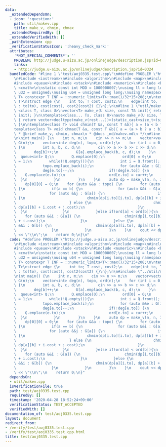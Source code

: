 ```yaml
---
data:
  _extendedDependsOn:
  - icon: ':question:'
    path: util/makev.cpp
    title: make_v, chmin, chmax
  _extendedRequiredBy: []
  _extendedVerifiedWith: []
  _pathExtension: cpp
  _verificationStatusIcon: ':heavy_check_mark:'
  attributes:
    '*NOT_SPECIAL_COMMENTS*': ''
    PROBLEM: http://judge.u-aizu.ac.jp/onlinejudge/description.jsp?id=0324
    links:
    - http://judge.u-aizu.ac.jp/onlinejudge/description.jsp?id=0324
  bundledCode: "#line 1 \"test/aoj0335.test.cpp\"\n#define PROBLEM \"http://judge.u-aizu.ac.jp/onlinejudge/description.jsp?id=0324\"\
    \n#include <iostream>\n#include <algorithm>\n#include <map>\n#include <set>\n\
    #include <queue>\n#include <stack>\n#include <numeric>\n#include <bitset>\n#include\
    \ <cmath>\n\nstatic const int MOD = 1000000007;\nusing ll = long long;\nusing\
    \ u32 = unsigned;\nusing u64 = unsigned long long;\nusing namespace std;\n\ntemplate<class\
    \ T> constexpr T INF = ::numeric_limits<T>::max()/32*15+208;\n\ntemplate <typename\
    \ T>\nstruct edge {\n    int to; T cost, cost2;\n    edge(int to, T cost, T cost2)\
    \ : to(to), cost(cost), cost2(cost2) {}\n};\n\n#line 1 \"util/makev.cpp\"\ntemplate\
    \ <class T, class U>\nvector<T> make_v(U size, const T& init){ return vector<T>(static_cast<size_t>(size),\
    \ init); }\n\ntemplate<class... Ts, class U>\nauto make_v(U size, Ts... rest)\
    \ { return vector<decltype(make_v(rest...))>(static_cast<size_t>(size), make_v(rest...));\
    \ }\n\ntemplate<class T> void chmin(T &a, const T &b){ a = (a < b ? a : b); }\n\
    template<class T> void chmax(T &a, const T &b){ a = (a > b ? a : b); }\n\n/**\n\
    \ * @brief make_v, chmin, chmax\n * @docs _md/makev.md\n */\n#line 27 \"test/aoj0335.test.cpp\"\
    \n\nint main() {\n    int n, m;\n    cin >> n >> m;\n    vector<vector<edge<int>>>\
    \ G(n);\n    vector<int> deg(n), topo, ord(n);\n    for (int i = 0; i < m; ++i)\
    \ {\n        int a, b, c, d;\n        cin >> a >> b >> c >> d;\n        a--; b--;\n\
    \        deg[b]++;\n        G[a].emplace_back(b, c, d);\n    }\n    {\n      \
    \  queue<int> Q;\n        Q.emplace(0);\n        ord[0] = 0;\n        int cur\
    \ = 1;\n        while(!Q.empty()){\n            int i = Q.front(); Q.pop();\n\
    \            topo.emplace_back(i);\n            for (auto &&e : G[i]) {\n    \
    \            deg[e.to]--;\n                if(!deg[e.to]) {\n                \
    \    Q.emplace(e.to);\n                    ord[e.to] = cur++;\n              \
    \  }\n            }\n        }\n    }\n    auto dp = make_v(n, n, INF<int>);\n\
    \    dp[0][0] = 0;\n    for (auto &&a : topo) {\n        for (auto &&b : topo)\
    \ {\n            if(a == b) {\n                for (auto &&i : G[a]) {\n     \
    \               for (auto &&j : G[a]) {\n                        if (i.to == j.to)\
    \ {\n                            chmin(dp[i.to][i.to], dp[a][b] + i.cost + i.cost2);\n\
    \                        } else {\n                            chmin(dp[i.to][j.to],\
    \ dp[a][b] + i.cost + j.cost);\n                        }\n                  \
    \  }\n                }\n            }else if(ord[a] < ord[b]){\n            \
    \    for (auto &&i : G[a]) {\n                    chmin(dp[i.to][b], dp[a][b]\
    \ + i.cost);\n                }\n            }else {\n                for (auto\
    \ &&i : G[b]) {\n                    chmin(dp[a][i.to], dp[a][b] + i.cost);\n\
    \                }\n            }\n        }\n    }\n    cout << dp.back().back()\
    \ << \"\\n\";\n    return 0;\n}\n"
  code: "#define PROBLEM \"http://judge.u-aizu.ac.jp/onlinejudge/description.jsp?id=0324\"\
    \n#include <iostream>\n#include <algorithm>\n#include <map>\n#include <set>\n\
    #include <queue>\n#include <stack>\n#include <numeric>\n#include <bitset>\n#include\
    \ <cmath>\n\nstatic const int MOD = 1000000007;\nusing ll = long long;\nusing\
    \ u32 = unsigned;\nusing u64 = unsigned long long;\nusing namespace std;\n\ntemplate<class\
    \ T> constexpr T INF = ::numeric_limits<T>::max()/32*15+208;\n\ntemplate <typename\
    \ T>\nstruct edge {\n    int to; T cost, cost2;\n    edge(int to, T cost, T cost2)\
    \ : to(to), cost(cost), cost2(cost2) {}\n};\n\n#include \"../util/makev.cpp\"\n\
    \nint main() {\n    int n, m;\n    cin >> n >> m;\n    vector<vector<edge<int>>>\
    \ G(n);\n    vector<int> deg(n), topo, ord(n);\n    for (int i = 0; i < m; ++i)\
    \ {\n        int a, b, c, d;\n        cin >> a >> b >> c >> d;\n        a--; b--;\n\
    \        deg[b]++;\n        G[a].emplace_back(b, c, d);\n    }\n    {\n      \
    \  queue<int> Q;\n        Q.emplace(0);\n        ord[0] = 0;\n        int cur\
    \ = 1;\n        while(!Q.empty()){\n            int i = Q.front(); Q.pop();\n\
    \            topo.emplace_back(i);\n            for (auto &&e : G[i]) {\n    \
    \            deg[e.to]--;\n                if(!deg[e.to]) {\n                \
    \    Q.emplace(e.to);\n                    ord[e.to] = cur++;\n              \
    \  }\n            }\n        }\n    }\n    auto dp = make_v(n, n, INF<int>);\n\
    \    dp[0][0] = 0;\n    for (auto &&a : topo) {\n        for (auto &&b : topo)\
    \ {\n            if(a == b) {\n                for (auto &&i : G[a]) {\n     \
    \               for (auto &&j : G[a]) {\n                        if (i.to == j.to)\
    \ {\n                            chmin(dp[i.to][i.to], dp[a][b] + i.cost + i.cost2);\n\
    \                        } else {\n                            chmin(dp[i.to][j.to],\
    \ dp[a][b] + i.cost + j.cost);\n                        }\n                  \
    \  }\n                }\n            }else if(ord[a] < ord[b]){\n            \
    \    for (auto &&i : G[a]) {\n                    chmin(dp[i.to][b], dp[a][b]\
    \ + i.cost);\n                }\n            }else {\n                for (auto\
    \ &&i : G[b]) {\n                    chmin(dp[a][i.to], dp[a][b] + i.cost);\n\
    \                }\n            }\n        }\n    }\n    cout << dp.back().back()\
    \ << \"\\n\";\n    return 0;\n}"
  dependsOn:
  - util/makev.cpp
  isVerificationFile: true
  path: test/aoj0335.test.cpp
  requiredBy: []
  timestamp: '2020-04-28 18:52:24+09:00'
  verificationStatus: TEST_ACCEPTED
  verifiedWith: []
documentation_of: test/aoj0335.test.cpp
layout: document
redirect_from:
- /verify/test/aoj0335.test.cpp
- /verify/test/aoj0335.test.cpp.html
title: test/aoj0335.test.cpp
---
```

